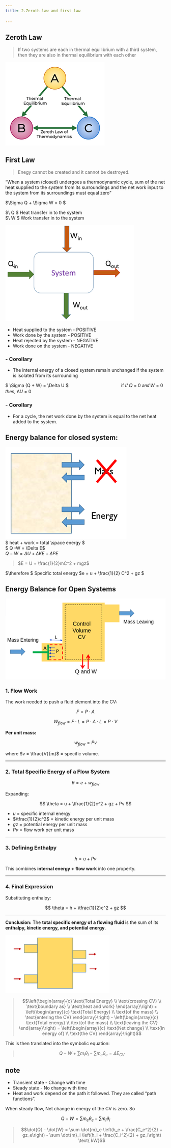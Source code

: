 ```yaml
---
title: 2.Zeroth law and first law

---
```


## Zeroth Law

> If two systems are each in thermal equilibrium with a third system, then they are also in thermal equilibrium with each other

![alt text](<2.Zeroth law and first law/image-1.png>)



## First Law 

> Enegy cannot be created and it cannot be destroyed. </br>

“When a system (closed) undergoes a thermodynamic
cycle, sum of the net heat supplied to the system from its
surroundings and the net work input to the system from
its surroundings must equal zero"

$\Sigma Q + \Sigma W = 0 $

$\ Q $ Heat transfer in to the system <br>
$\ W $ Work transfer in to the system


![alt text](<2.Zeroth law and first law/image-2.png>)

- Heat supplied to the system - POSITIVE
- Work done by the system - POSITIVE
- Heat rejected by the system - NEGATIVE
- Work done on the system - NEGATIVE


### - Corollary

* The internal energy of a closed system remain
unchanged if the system is isolated from its
surrounding

$ \Sigma (Q + W) = \Delta U $  `                      `  if 𝐼𝑓 𝑄 = 0 𝑎𝑛𝑑 𝑊 = 0 𝑡ℎ𝑒𝑛, ∆𝑈 = 0


### - Corollary
*   For a cycle, the net work done by the system is equal to the net heat added to the system.


 ## Energy balance for closed system: <br>
![alt text](<2.Zeroth law and first law/image-3.png>)
<br>
  $ heat + work = total \space  energy $<br>
  $ Q -W = \Delta E$ <br>
  $Q - W = \Delta U + \Delta KE + \Delta PE$ <br>
  >$E = U + \frac{1}{2}mC^2 + mgz$ 


  $\therefore $ Specific total energy $e = u + \frac{1}{2} C^2 + gz $ 

## Energy Balance for Open Systems <br>
![alt text](<2.Zeroth law and first law/image-4.png>)














### 1. Flow Work

The work needed to push a fluid element into the CV:

$$
F = P \cdot A
$$

$$
W_{flow} = F \cdot L = P \cdot A \cdot L = P \cdot V
$$

**Per unit mass:**

$$
w_{flow} = P v
$$

where $v = \tfrac{V}{m}$ = specific volume.

---

### 2. Total Specific Energy of a Flow System

$$
\theta = e + w_{flow}
$$

Expanding:

$$
\theta = u + \tfrac{1}{2}c^2 + gz + Pv
$$

* $u$ = specific internal energy
* $\tfrac{1}{2}c^2$ = kinetic energy per unit mass
* $gz$ = potential energy per unit mass
* $Pv$ = flow work per unit mass

---

### 3. Defining Enthalpy

$$
h = u + Pv
$$

This combines **internal energy + flow work** into one property.

---

### 4. Final Expression

Substituting enthalpy:

$$
\theta = h + \tfrac{1}{2}c^2 + gz
$$

---

**Conclusion:**
The **total specific energy of a flowing fluid** is the sum of its **enthalpy, kinetic energy, and potential energy**.



![alt text](<2.Zeroth law and first law/image-5.png>)





> $$\left(\begin{array}{c} \text{Total Energy} \\ \text{crossing CV} \\ \text{boundary as} \\ \text{heat and work} \end{array}\right) + \left(\begin{array}{c} \text{Total Energy} \\ \text{of the mass} \\ \text{entering the CV} \end{array}\right) - \left(\begin{array}{c} \text{Total energy} \\ \text{of the mass} \\ \text{leaving the CV} \end{array}\right) = \left(\begin{array}{c} \text{Net change} \\ \text{in energy of} \\ \text{the CV} \end{array}\right)$$

This is then translated into the symbolic equation:
> $$Q - W + \sum m_i \theta_i - \sum m_e \theta_e = \Delta E_{CV}$$




## note
* Transient state  - Change with time
* Steady state - No change with time
* Heat and work depend on the path it followed.
They are called “path functions”.




When steady flow, Net change in energy of the CV is zero.
So 

$$Q - W = \sum m_e \theta_e - \sum m_i \theta_i$$

  

> $$\dot{Q} - \dot{W} = \sum \dot{m}_e \left(h_e + \frac{C_e^2}{2} + gz_e\right) - \sum \dot{m}_i \left(h_i + \frac{C_i^2}{2} + gz_i\right) \text{ kW}$$
   


